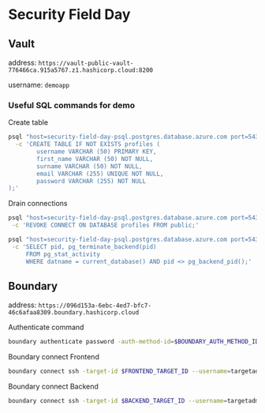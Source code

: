 # Security Field Day

## Vault

address:
`https://vault-public-vault-776466ca.915a5767.z1.hashicorp.cloud:8200`

username: `demoapp`

### Useful SQL commands for demo

Create table

```sh
psql "host=security-field-day-psql.postgres.database.azure.com port=5432 dbname=profiles user=<USERNAME>@security-field-day-psql password=<PASSWORD> sslmode=disable" \
  -c 'CREATE TABLE IF NOT EXISTS profiles (
        username VARCHAR (50) PRIMARY KEY,
        first_name VARCHAR (50) NOT NULL,
        surname VARCHAR (50) NOT NULL,
        email VARCHAR (255) UNIQUE NOT NULL,
        password VARCHAR (255) NOT NULL
);'
```

Drain connections

```sh
psql "host=security-field-day-psql.postgres.database.azure.com port=5432 dbname=profiles user=psqladmin@security-field-day-psql password=ProfilesPassword123 sslmode=disable" \
 -c 'REVOKE CONNECT ON DATABASE profiles FROM public;'

psql "host=security-field-day-psql.postgres.database.azure.com port=5432 dbname=profiles user=psqladmin@security-field-day-psql password=ProfilesPassword123 sslmode=disable" \
 -c 'SELECT pid, pg_terminate_backend(pid)
     FROM pg_stat_activity
     WHERE datname = current_database() AND pid <> pg_backend_pid();'
```

## Boundary

address:
`https://096d153a-6ebc-4ed7-bfc7-46c6afaa8309.boundary.hashicorp.cloud`

Authenticate command

```sh
boundary authenticate password -auth-method-id=$BOUNDARY_AUTH_METHOD_ID -login-name=frontend
```

Boundary connect Frontend

```sh
boundary connect ssh -target-id $FRONTEND_TARGET_ID --username=targetadmin
```

Boundary connect Backend

```sh
boundary connect ssh -target-id $BACKEND_TARGET_ID --username=targetadmin
```
